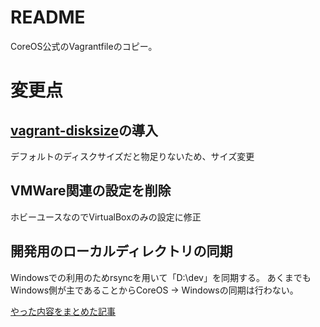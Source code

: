 # README
CoreOS公式のVagrantfileのコピー。

# 変更点
## [vagrant-disksize](https://github.com/sprotheroe/vagrant-disksize)の導入
デフォルトのディスクサイズだと物足りないため、サイズ変更

## VMWare関連の設定を削除
ホビーユースなのでVirtualBoxのみの設定に修正

## 開発用のローカルディレクトリの同期
Windowsでの利用のためrsyncを用いて「D:\\dev」を同期する。
あくまでもWindows側が主であることからCoreOS -> Windowsの同期は行わない。

[やった内容をまとめた記事](http://melvins-nest.com/dev/2018/05/11/coreosvagrant%E3%81%A7%E9%96%8B%E7%99%BA%E7%92%B0%E5%A2%83%E3%82%92%E4%BD%9C%E3%81%A3%E3%81%9F%E3%81%9F%E3%81%A0%E4%BD%9C%E3%81%A3%E3%81%9F%E3%81%A0%E3%81%91%E3%81%AE%E8%A8%98%E4%BA%8B/)